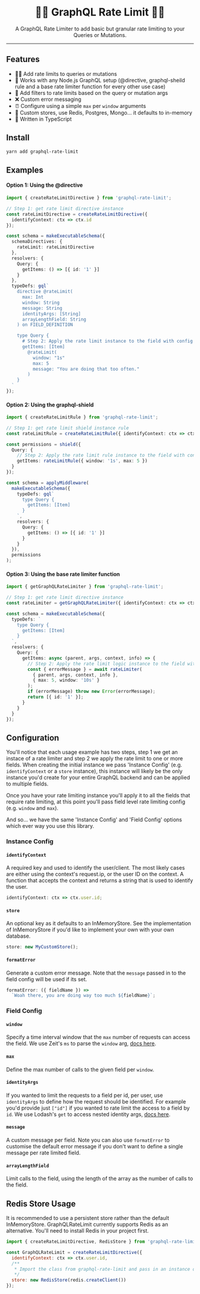 <h1 align="center">💂‍♀️ GraphQL Rate Limit 💂‍♂️</h1>

<p align="center">
A GraphQL Rate Limiter to add basic but granular rate limiting to your Queries or Mutations.
</p>

---

## Features

- 💂‍♀️ Add rate limits to queries or mutations
- 🤝 Works with any Node.js GraphQL setup (@directive, graphql-sheild rule and a base rate limiter function for every other use case)
- 🔑 Add filters to rate limits based on the query or mutation args
- ❌ Custom error messaging
- ⏰ Configure using a simple `max` per `window` arguments
- 💼 Custom stores, use Redis, Postgres, Mongo... it defaults to in-memory
- 💪 Written in TypeScript

## Install

```sh
yarn add graphql-rate-limit
```

## Examples

#### Option 1: Using the @directive

```ts
import { createRateLimitDirective } from 'graphql-rate-limit';

// Step 1: get rate limit directive instance
const rateLimitDirective = createRateLimitDirective({
  identifyContext: ctx => ctx.id
});

const schema = makeExecutableSchema({
  schemaDirectives: {
    rateLimit: rateLimitDirective
  },
  resolvers: {
    Query: {
      getItems: () => [{ id: '1' }]
    }
  },
  typeDefs: gql`
    directive @rateLimit(
      max: Int
      window: String
      message: String
      identityArgs: [String]
      arrayLengthField: String
    ) on FIELD_DEFINITION

    type Query {
      # Step 2: Apply the rate limit instance to the field with config
      getItems: [Item]
        @rateLimit(
          window: "1s"
          max: 5
          message: "You are doing that too often."
        )
    }
  `
});
```

#### Option 2: Using the graphql-shield

```ts
import { createRateLimitRule } from 'graphql-rate-limit';

// Step 1: get rate limit shield instance rule
const rateLimitRule = createRateLimitRule({ identifyContext: ctx => ctx.id });

const permissions = shield({
  Query: {
    // Step 2: Apply the rate limit rule instance to the field with config
    getItems: rateLimitRule({ window: '1s', max: 5 })
  }
});

const schema = applyMiddleware(
  makeExecutableSchema({
    typeDefs: gql`
      type Query {
        getItems: [Item]
      }
    `,
    resolvers: {
      Query: {
        getItems: () => [{ id: '1' }]
      }
    }
  }),
  permissions
);
```

#### Option 3: Using the base rate limiter function

```ts
import { getGraphQLRateLimiter } from 'graphql-rate-limit';

// Step 1: get rate limit directive instance
const rateLimiter = getGraphQLRateLimiter({ identifyContext: ctx => ctx.id });

const schema = makeExecutableSchema({
  typeDefs: `
    type Query {
      getItems: [Item]
    }
  `,
  resolvers: {
    Query: {
      getItems: async (parent, args, context, info) => {
        // Step 2: Apply the rate limit logic instance to the field with config
        const { errorMessage } = await rateLimiter(
          { parent, args, context, info },
          { max: 5, window: '10s' }
        );
        if (errorMessage) throw new Error(errorMessage);
        return [{ id: '1' }];
      }
    }
  }
});
```

## Configuration

You'll notice that each usage example has two steps, step 1 we get an instace of a rate limiter and step 2 we apply the rate limit to one or more fields. When creating the initial instance we pass 'Instance Config' (e.g. `identifyContext` or a `store` instance), this instance will likely be the only instance you'd create for your entire GraphQL backend and can be applied to multiple fields.

Once you have your rate limiting instance you'll apply it to all the fields that require rate limiting, at this point you'll pass field level rate limiting config (e.g. `window` and `max`).

And so... we have the same 'Instance Config' and 'Field Config' options which ever way you use this library.

### Instance Config

#### `identifyContext`

A required key and used to identify the user/client. The most likely cases are either using the context's request.ip, or the user ID on the context. A function that accepts the context and returns a string that is used to identify the user.

```js
identifyContext: ctx => ctx.user.id;
```

#### `store`

An optional key as it defaults to an InMemoryStore. See the implementation of InMemoryStore if you'd like to implement your own with your own database.

```js
store: new MyCustomStore();
```

#### `formatError`

Generate a custom error message. Note that the `message` passed in to the field config will be used if its set.

```js
formatError: ({ fieldName }) =>
  `Woah there, you are doing way too much ${fieldName}`;
```

### Field Config

#### `window`

Specify a time interval window that the `max` number of requests can access the field. We use Zeit's `ms` to parse the `window` arg, [docs here](https://github.com/zeit/ms).

#### `max`

Define the max number of calls to the given field per `window`.

#### `identityArgs`

If you wanted to limit the requests to a field per id, per user, use `identityArgs` to define how the request should be identified. For example you'd provide just `["id"]` if you wanted to rate limit the access to a field by `id`. We use Lodash's `get` to access nested identity args, [docs here](https://lodash.com/docs/4.17.11#get).

#### `message`

A custom message per field. Note you can also use `formatError` to customise the default error message if you don't want to define a single message per rate limited field.

#### `arrayLengthField`

Limit calls to the field, using the length of the array as the number of calls to the field.

## Redis Store Usage

It is recommended to use a persistent store rather than the default InMemoryStore. GraphQLRateLimit currently supports Redis as an alternative. You'll need to install Redis in your project first.

```js
import { createRateLimitDirective, RedisStore } from 'graphql-rate-limit';

const GraphQLRateLimit = createRateLimitDirective({
  identifyContext: ctx => ctx.user.id,
  /**
   * Import the class from graphql-rate-limit and pass in an instance of redis client to the constructor
   */
  store: new RedisStore(redis.createClient())
});
```
